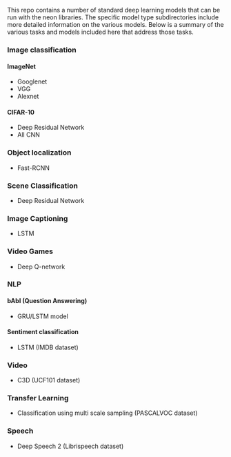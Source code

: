 This repo contains a number of standard deep learning models that can be run with the neon libraries.  The
specific model type subdirectories include more detailed information on the various models.  Below is a summary
of the various tasks and models included here that address those tasks.

### Image classification
   
#### ImageNet
  - Googlenet
  - VGG
  - Alexnet

#### CIFAR-10
  - Deep Residual Network
  - All CNN

### Object localization
  - Fast-RCNN

### Scene Classification
  - Deep Residual Network

### Image Captioning
  - LSTM

### Video Games
  - Deep Q-network

### NLP
#### bAbI (Question Answering)
  - GRU/LSTM model

#### Sentiment classification
  - LSTM (IMDB dataset)

### Video
  - C3D (UCF101 dataset)

### Transfer Learning
  - Classification using multi scale sampling (PASCALVOC dataset)

### Speech
  - Deep Speech 2 (Librispeech dataset)
